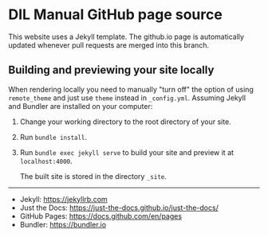 # DIL Manual GitHub page source

This website uses a Jekyll template. The github.io page is automatically updated whenever pull requests are merged into this branch.

## Building and previewing your site locally

When rendering locally you need to manually "turn off" the option of using `remote_theme` and just use `theme` instead in `_config.yml`.
Assuming Jekyll and Bundler are installed on your computer:

1.  Change your working directory to the root directory of your site.

2.  Run `bundle install`.

3.  Run `bundle exec jekyll serve` to build your site and preview it at `localhost:4000`.

    The built site is stored in the directory `_site`.

----

- Jekyll: https://jekyllrb.com
- Just the Docs: https://just-the-docs.github.io/just-the-docs/
- GitHub Pages: https://docs.github.com/en/pages
- Bundler: https://bundler.io
